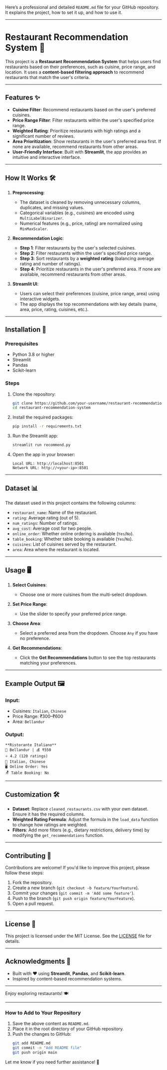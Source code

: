 Here’s a professional and detailed `README.md` file for your GitHub repository. It explains the project, how to set it up, and how to use it.

---

# Restaurant Recommendation System 🍴

This project is a **Restaurant Recommendation System** that helps users find restaurants based on their preferences, such as cuisine, price range, and location. It uses a **content-based filtering approach** to recommend restaurants that match the user's criteria.

---

## Features ✨

- **Cuisine Filter**: Recommend restaurants based on the user's preferred cuisines.
- **Price Range Filter**: Filter restaurants within the user's specified price range.
- **Weighted Rating**: Prioritize restaurants with high ratings and a significant number of reviews.
- **Area Prioritization**: Show restaurants in the user's preferred area first. If none are available, recommend restaurants from other areas.
- **User-Friendly Interface**: Built with **Streamlit**, the app provides an intuitive and interactive interface.

---

## How It Works 🛠️

1. **Preprocessing**:
   - The dataset is cleaned by removing unnecessary columns, duplicates, and missing values.
   - Categorical variables (e.g., cuisines) are encoded using `MultiLabelBinarizer`.
   - Numerical features (e.g., price, rating) are normalized using `MinMaxScaler`.

2. **Recommendation Logic**:
   - **Step 1**: Filter restaurants by the user's selected cuisines.
   - **Step 2**: Filter restaurants within the user's specified price range.
   - **Step 3**: Sort restaurants by a **weighted rating** (balancing average rating and number of ratings).
   - **Step 4**: Prioritize restaurants in the user's preferred area. If none are available, recommend restaurants from other areas.

3. **Streamlit UI**:
   - Users can select their preferences (cuisine, price range, area) using interactive widgets.
   - The app displays the top recommendations with key details (name, area, price, rating, cuisines, etc.).

---

## Installation 🚀

### Prerequisites
- Python 3.8 or higher
- Streamlit
- Pandas
- Scikit-learn

### Steps
1. Clone the repository:
   ```bash
   git clone https://github.com/your-username/restaurant-recommendation-system.git
   cd restaurant-recommendation-system
   ```

2. Install the required packages:
   ```bash
   pip install -r requirements.txt
   ```

3. Run the Streamlit app:
   ```bash
   streamlit run recommend.py
   ```

4. Open the app in your browser:
   ```
   Local URL: http://localhost:8501
   Network URL: http://<your-ip>:8501
   ```

---

## Dataset 📊

The dataset used in this project contains the following columns:
- `restaurant_name`: Name of the restaurant.
- `rating`: Average rating (out of 5).
- `num_ratings`: Number of ratings.
- `avg_cost`: Average cost for two people.
- `online_order`: Whether online ordering is available (`Yes`/`No`).
- `table_booking`: Whether table booking is available (`Yes`/`No`).
- `cuisines`: List of cuisines served by the restaurant.
- `area`: Area where the restaurant is located.

---

## Usage 🖥️

1. **Select Cuisines**:
   - Choose one or more cuisines from the multi-select dropdown.

2. **Set Price Range**:
   - Use the slider to specify your preferred price range.

3. **Choose Area**:
   - Select a preferred area from the dropdown. Choose `Any` if you have no preference.

4. **Get Recommendations**:
   - Click the **Get Recommendations** button to see the top restaurants matching your preferences.

---

## Example Output 🖼️

### Input:
- Cuisines: `Italian`, `Chinese`
- Price Range: ₹300–₹600
- Area: `Bellandur`

### Output:
```
**Ristorante Italiano**  
📍 Bellandur | 💰 ₹550  
⭐ 4.2 (120 ratings)  
🍴 Italian, Chinese  
🖥️ Online Order: Yes  
🪑 Table Booking: No
```

---

## Customization 🛠️

- **Dataset**: Replace `cleaned_restaurants.csv` with your own dataset. Ensure it has the required columns.
- **Weighted Rating Formula**: Adjust the formula in the `load_data` function to change how ratings are weighted.
- **Filters**: Add more filters (e.g., dietary restrictions, delivery time) by modifying the `get_recommendations` function.

---

## Contributing 🤝

Contributions are welcome! If you'd like to improve this project, please follow these steps:
1. Fork the repository.
2. Create a new branch (`git checkout -b feature/YourFeature`).
3. Commit your changes (`git commit -m 'Add some feature'`).
4. Push to the branch (`git push origin feature/YourFeature`).
5. Open a pull request.

---

## License 📄

This project is licensed under the MIT License. See the [LICENSE](LICENSE) file for details.

---

## Acknowledgments 🙏

- Built with ❤️ using **Streamlit**, **Pandas**, and **Scikit-learn**.
- Inspired by content-based recommendation systems.

---

Enjoy exploring restaurants! 🍽️

---

### How to Add to Your Repository
1. Save the above content as `README.md`.
2. Place it in the root directory of your GitHub repository.
3. Push the changes to GitHub:
   ```bash
   git add README.md
   git commit -m "Add README file"
   git push origin main
   ```

Let me know if you need further assistance! 🚀

